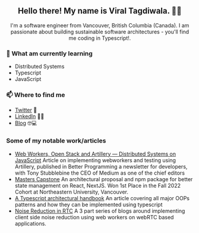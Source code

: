 



<h2 align="center">Hello there! My name is Viral Tagdiwala. 👋🤓</h2>
<p align="center">I'm a software engineer from Vancouver, British Columbia (Canada).
I am passionate about building sustainable software architectures - you'll find me coding in Typescript!.</p>
 


### 📖 What am currently learning
- Distributed Systems
- Typescript
- JavaScript

### 📫 Where to find me
- [Twitter](https://twitter.com/viraltagdiwala) 🐤
- [LinkedIn](https://linkedin.com/in/viraltagdiwala) 👨💼
- [Blog](http://tagdiwalaviral.medium.com/) 🤓💻


### Some of my notable work/articles
- [Web Workers, Open Stack and Artillery — Distributed Systems on JavaScript](https://betterprogramming.pub/web-workers-open-stack-artillery-distributed-systems-on-javascript-f288acc64dc9) Article on implementing webworkers and testing using Artillery, published in Better Programming a newsletter for developers, with Tony Stubblebine the CEO of Medium as one of the chief editors
- [Masters Capstone](https://tagdiwalaviral.medium.com/an-attempt-at-fixing-state-management-ec38e49064f4) An architectural proposal and npm package for better state management on React, NextJS. Won 1st Place in the Fall 2022 Cohort at Northeastern University, Vancouver.
- [A Typescript architectural handbook](https://tagdiwalaviral.medium.com/reflections-from-a-programming-design-course-d0595a2c1985) An article covering all major OOPs patterns and how they can be implemented using typescript
- [Noise Reduction in RTC](https://tagdiwalaviral.medium.com/struggles-of-noise-reduction-in-rtc-part-1-cfdaaba8cde7) A 3 part series of blogs around implementing client side noise reduction using web workers on webRTC based applications.

